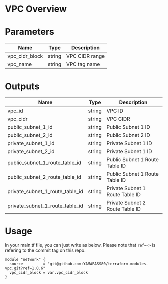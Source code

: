 # VPC Overview


# Parameters
|  Name  |  Type  | Description  |
| ---- | ---- | ---- |
|  vpc_cidr_block  |  string  | VPC CIDR range  |
|  vpc_name  |  string  | VPC tag name  |

# Outputs
|  Name  |  Type  | Description  |
| ---- | ---- | ---- |
|  vpc_id  |  string  | VPC ID  |
|  vpc_cidr  |  string  | VPC CIDR  |
|  public_subnet_1_id  |  string  | Public Subnet 1 ID  |
|  public_subnet_2_id  |  string  | Public Subnet 2 ID  |
|  private_subnet_1_id |  string  | Private Subnet 1 ID  |
|  private_subnet_2_id  |  string  | Private Subnet 1 ID  |
|  public_subnet_1_route_table_id  |  string  | Public Subnet 1 Route Table ID  |
|  public_subnet_2_route_table_id  |  string  | Public Subnet 1 Route Table ID  |
|  private_subnet_1_route_table_id |  string  | Private Subnet 1 Route Table ID |
|  private_subnet_1_route_table_id |  string  | Private Subnet 2 Route Table ID  |

# Usage

In your main.tf file, you can just write as below.
Please note that `ref=<>` is refering to the commit tag on this repo.

```hcl
module "network" {
  source         = "git@github.com:YAMABASS80/terraform-modules-vpc.git?ref=1.0.6"
  vpc_cidr_block = var.vpc_cidr_block
}
```


